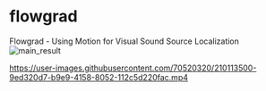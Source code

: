 # flowgrad
Flowgrad - Using Motion for Visual Sound Source Localization
![main_result](https://user-images.githubusercontent.com/70520320/210113600-7425f095-bfa1-4a71-a317-de12f141287d.jpg)

https://user-images.githubusercontent.com/70520320/210113500-9ed320d7-b9e9-4158-8052-112c5d220fac.mp4

